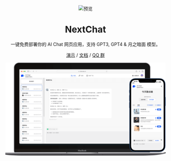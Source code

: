 <div align="center">
<img src="https://chat.aieo.cn/icon.png" alt="预览"/>
<h1 align="center">NextChat</h1>

一键免费部署你的 AI Chat 网页应用，支持 GPT3, GPT4 & 月之暗面 模型。

[演示](https://chat.aieo.cn/) / [文档](https://doc.aieo.cn) / [QQ 群](http://qm.qq.com/cgi-bin/qm/qr?_wv=1027&k=AIsMexhHerWYjLxLhN3hbno6Xzuzf-aa&authKey=0nm%2B0fzej3aXE9xuD%2FPHnsPW0ozchSeOeNBKdm9svJzGRy2mf24GkXS5j7Elykpq&noverify=0&group_code=143559505)

![主界面](./public/preview.png)

</div>
